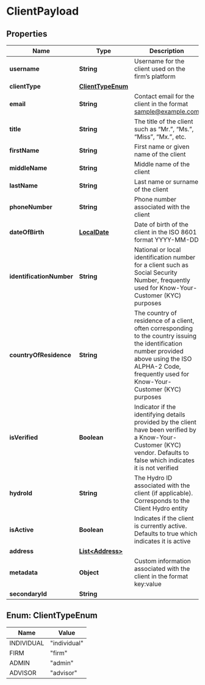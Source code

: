 
# ClientPayload

## Properties
Name | Type | Description | Notes
------------ | ------------- | ------------- | -------------
**username** | **String** | Username for the client used on the firm’s platform | 
**clientType** | [**ClientTypeEnum**](#ClientTypeEnum) |  | 
**email** | **String** | Contact email for the client in the format sample@example.com |  [optional]
**title** | **String** | The title of the client such as “Mr.”, “Ms.”, “Miss”, “Mx.”, etc. |  [optional]
**firstName** | **String** | First name or given name of the client |  [optional]
**middleName** | **String** | Middle name of the client |  [optional]
**lastName** | **String** | Last name or surname of the client |  [optional]
**phoneNumber** | **String** | Phone number associated with the client |  [optional]
**dateOfBirth** | [**LocalDate**](LocalDate.md) | Date of birth of the client in the ISO 8601 format YYYY-MM-DD |  [optional]
**identificationNumber** | **String** | National or local identification number for a client such as Social Security Number, frequently used for Know-Your-Customer (KYC) purposes |  [optional]
**countryOfResidence** | **String** | The country of residence of a client, often corresponding to the country issuing the identification number provided above using the ISO ALPHA-2 Code, frequently used for Know-Your-Customer (KYC) purposes |  [optional]
**isVerified** | **Boolean** | Indicator if the identifying details provided by the client have been verified by a Know-Your-Customer (KYC) vendor. Defaults to false which indicates it is not verified |  [optional]
**hydroId** | **String** | The Hydro ID associated with the client (if applicable). Corresponds to the Client Hydro entity |  [optional]
**isActive** | **Boolean** | Indicates if the client is currently active. Defaults to true which indicates it is active |  [optional]
**address** | [**List&lt;Address&gt;**](Address.md) |  |  [optional]
**metadata** | **Object** | Custom information associated with the client in the format key:value |  [optional]
**secondaryId** | **String** |  |  [optional]


<a name="ClientTypeEnum"></a>
## Enum: ClientTypeEnum
Name | Value
---- | -----
INDIVIDUAL | &quot;individual&quot;
FIRM | &quot;firm&quot;
ADMIN | &quot;admin&quot;
ADVISOR | &quot;advisor&quot;



